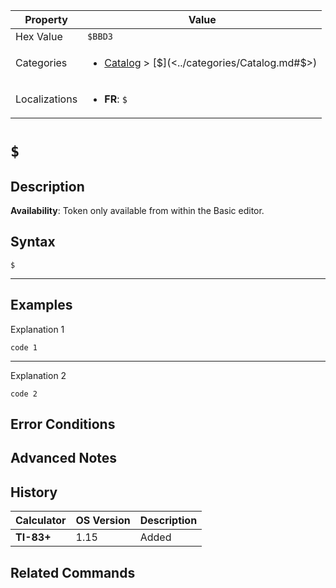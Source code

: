| Property      | Value |
|---------------|-------|
| Hex Value     | `$BBD3`|
| Categories    | <ul><li>[Catalog](<../categories/Catalog.md>) > [$](<../categories/Catalog.md#$>)</li></ul> |
| Localizations | <ul><li><b>FR</b>: `$`</li></ul> |

# `$`

## Description



<b>Availability</b>: Token only available from within the Basic editor.

## Syntax
`$`

<hr>

## Examples

Explanation 1
```ti-basic
code 1
```
---
Explanation 2
```ti-basic
code 2
```

## Error Conditions


## Advanced Notes


## History
| Calculator | OS Version | Description |
|------------|------------|-------------|
| <b>TI-83+</b> | 1.15 | Added

## Related Commands

    